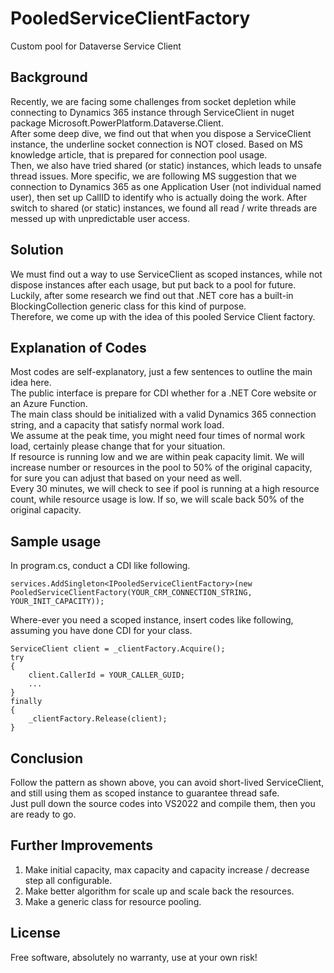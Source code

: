 # PooledServiceClientFactory
Custom pool for Dataverse Service Client
## Background
Recently, we are facing some challenges from socket depletion while connecting to Dynamics 365 instance through ServiceClient in nuget package Microsoft.PowerPlatform.Dataverse.Client.\
After some deep dive, we find out that when you dispose a ServiceClient instance, the underline socket connection is NOT closed.  Based on MS knowledge article, that is prepared for connection pool usage.\
Then, we also have tried shared (or static) instances, which leads to unsafe thread issues.  More specific, we are following MS suggestion that we connection to Dynamics 365 as one Application User (not individual named user), then set up CallID to identify who is actually doing the work. After switch to shared (or static) instances, we found all read / write threads are messed up with unpredictable user access.
## Solution
We must find out a way to use ServiceClient as scoped instances, while not dispose instances after each usage, but put back to a pool for future.\
Luckily, after some research we find out that .NET core has a built-in BlockingCollection<T> generic class for this kind of purpose.\
Therefore, we come up with the idea of this pooled Service Client factory.
## Explanation of Codes
Most codes are self-explanatory, just a few sentences to outline the main idea here.\
The public interface is prepare for CDI whether for a .NET Core website or an Azure Function.\
The main class should be initialized with a valid Dynamics 365 connection string, and a capacity that satisfy normal work load.\
We assume at the peak time, you might need four times of normal work load, certainly please change that for your situation.\
If resource is running low and we are within peak capacity limit.  We will increase number or resources in the pool to 50% of the original capacity, for sure you can adjust that based on your need as well.\
Every 30 minutes, we will check to see if pool is running at a high resource count, while resource usage is low.  If so, we will scale back 50% of the original capacity.
## Sample usage
In program.cs, conduct a CDI like following.
```
services.AddSingleton<IPooledServiceClientFactory>(new PooledServiceClientFactory(YOUR_CRM_CONNECTION_STRING, YOUR_INIT_CAPACITY));
```
Where-ever you need a scoped instance, insert codes like following, assuming you have done CDI for your class.
```
ServiceClient client = _clientFactory.Acquire();
try
{
	client.CallerId = YOUR_CALLER_GUID;
	...
}
finally
{
	_clientFactory.Release(client);
}
```
## Conclusion
Follow the pattern as shown above, you can avoid short-lived ServiceClient, and still using them as scoped instance to guarantee thread safe.\
Just pull down the source codes into VS2022 and compile them, then you are ready to go.
## Further Improvements
1. Make initial capacity, max capacity and capacity increase / decrease step all configurable.
2. Make better algorithm for scale up and scale back the resources.
3. Make a generic class for resource pooling. 
## License
Free software, absolutely no warranty, use at your own risk!

